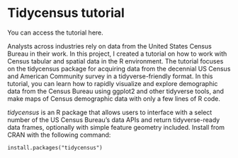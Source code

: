 # Tidycensus tutorial

You can access the tutorial here.

Analysts across industries rely on data from the United States Census Bureau in their work. In this project, I created a tutorial on how to work with Census tabular and spatial data in the R environment. The tutorial focuses on the tidycensus package for acquiring data from the decennial US Census and American Community survey in a tidyverse-friendly format. In this tutorial, you can learn how to rapidly visualize and explore demographic data from the Census Bureau using ggplot2 and other tidyverse tools, and make maps of Census demographic data with only a few lines of R code.

*tidycensus* is an R package that allows users to interface with a select number of the US Census Bureau’s data APIs and return tidyverse-ready data frames, optionally with simple feature geometry included. Install from CRAN with the following command:

```
install.packages("tidycensus")
```
